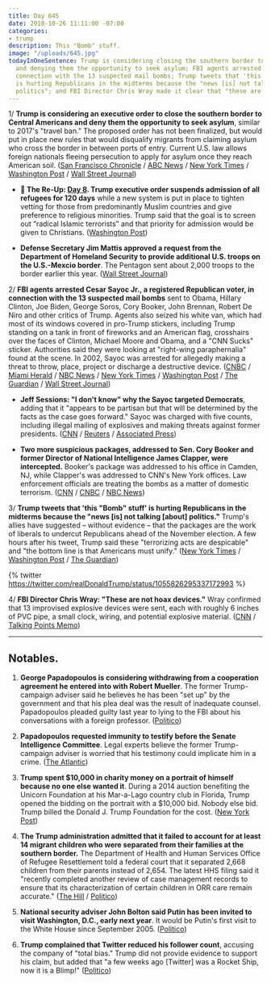 ```yaml
---
title: Day 645
date: 2018-10-26 11:11:00 -07:00
categories:
- trump
description: This "Bomb" stuff.
image: "/uploads/645.jpg"
todayInOneSentence: Trump is considering closing the southern border to Central Americans
  and denying them the opportunity to seek asylum; FBI agents arrested a suspect in
  connection with the 13 suspected mail bombs; Trump tweets that 'this "Bomb" stuff'
  is hurting Republicans in the midterms because the "news [is] not talking [about]
  politics"; and FBI Director Chris Wray made it clear that "these are not hoax devices."
---
```


1/ **Trump is considering an executive order to close the southern border to Central Americans and deny them the opportunity to seek asylum**, similar to 2017's "travel ban." The proposed order has not been finalized, but would put in place new rules that would disqualify migrants from claiming asylum who cross the border in between ports of entry. Current U.S. law allows foreign nationals fleeing persecution to apply for asylum once they reach American soil. ([San Francisco Chronicle](https://www.sfchronicle.com/politics/article/Trump-administration-considers-travel-ban-like-13337662.php) / [ABC News](https://abcnews.go.com/Politics/trump-weighs-options-executive-action-bar-migrants-deny/story?id=58766690) / [New York Times](https://www.nytimes.com/2018/10/25/us/politics/trump-army-border-mexico.html) / [Washington Post](https://www.washingtonpost.com/politics/pentagon-plans-to-dispatch-800-more-troops-to-us-mexico-border-in-response-to-migrant-caravan/2018/10/25/6a121944-d868-11e8-83a2-d1c3da28d6b6_story.html) / [Wall Street Journal](https://www.wsj.com/articles/mattis-expected-to-send-800-u-s-troops-to-mexican-border-1540481427))

* **📌 The Re-Up: [Day 8](https://whatthefuckjusthappenedtoday.com/2017/01/27/Day-8/#1-trump-executive-order-suspends-adm). Trump executive order suspends admission of all refugees for 120 days** while a new system is put in place to tighten vetting for those from predominantly Muslim countries and give preference to religious minorities. Trump said that the goal is to screen out “radical Islamic terrorists” and that priority for admission would be given to Christians. ([Washington Post](https://www.washingtonpost.com/world/national-security/trump-approves-extreme-vetting-of-refugees-promises-priority-for-christians/2017/01/27/007021a2-e4c7-11e6-a547-5fb9411d332c_story.html))

* **Defense Secretary Jim Mattis approved a request from the Department of Homeland Security to provide additional U.S. troops on the U.S.-Mexcio border**. The Pentagon sent about 2,000 troops to the border earlier this year. ([Wall Street Journal](https://www.wsj.com/articles/mattis-approves-sending-more-troop-to-mexican-border-1540566532))

2/ **FBI agents arrested Cesar Sayoc Jr., a registered Republican voter, in connection with the 13 suspected mail bombs** sent to Obama, Hillary Clinton, Joe Biden, George Soros, Cory Booker, John Brennan, Robert De Niro and other critics of Trump. Agents also seized his white van, which had most of its windows covered in pro-Trump stickers, including Trump standing on a tank in front of fireworks and an American flag, crosshairs over the faces of Clinton, Michael Moore and Obama, and a "CNN Sucks" sticker. Authorities said they were looking at "right-wing paraphernalia" found at the scene. In 2002, Sayoc was arrested for allegedly making a threat to throw, place, project or discharge a destructive device. ([CNBC](https://www.cnbc.com/2018/10/26/person-in-custody-in-connection-with-mail-bomb-probe.html) / [Miami Herald](https://www.miamiherald.com/news/nation-world/national/article220667845.html) / [NBC News](https://www.nbcnews.com/news/us-news/suspicious-package-addressed-sen-cory-booker-found-florida-n924776) / [New York Times](https://www.nytimes.com/2018/10/26/nyregion/cnn-cory-booker-pipe-bombs-sent.html) / [Washington Post](https://www.washingtonpost.com/nation/2018/10/26/suspected-explosive-devices-addressed-cory-booker-james-clapper-probe-expands-packages/) / [The Guardian](https://www.theguardian.com/us-news/2018/oct/26/suspicious-package-pipe-bombs-latest-found-cory-booker-florida) / [Wall Street Journal](https://www.wsj.com/articles/suspicious-package-to-sen-cory-booker-intercepted-in-florida-1540558252?mod=hp_lead_pos5))

* **Jeff Sessions: "I don't know" why the Sayoc targeted Democrats**, adding that it "appears to be partisan but that will be determined by the facts as the case goes forward." Sayoc was charged with five counts, including illegal mailing of explosives and making threats against former presidents. ([CNN](https://www.cnn.com/politics/live-news/clintons-obama-suspicious-packages/h_8e80e624a4a7ff77ee6dc5a82b5963d8) / [Reuters](https://www.reuters.com/article/us-usa-packages-sessions/parcel-bomb-suspect-charged-with-five-federal-crimes-in-fbi-custody-sessions-idUSKCN1N02N4?il=0) / [Associated Press](https://apnews.com/46514c3eb6fb474c9ac1df2c24b0acf5))

* **Two more suspicious packages, addressed to Sen. Cory Booker and former Director of National Intelligence James Clapper, were intercepted.** Booker's package was addressed to his office in Camden, NJ, while Clapper's was addressed to CNN's New York offices. Law enforcement officials are treating the bombs as a matter of domestic terrorism. ([CNN](https://www.cnn.com/2018/10/26/politics/cory-booker-package/index.html) / [CNBC](https://www.cnbc.com/2018/10/26/suspicious-package-addressed-to-sen-cory-booker-intercepted-in-florida-nbc-news.html) / [NBC News](https://www.nbcnews.com/news/us-news/suspicious-package-addressed-sen-cory-booker-found-florida-n924776))

3/ **Trump tweets that 'this "Bomb" stuff' is hurting Republicans in the midterms because the "news \[is\] not talking \[about\] politics."** Trump's allies have suggested – without evidence – that the packages are the work of liberals to undercut Republicans ahead of the November election. A few hours after his tweet, Trump said these "terrorizing acts are despicable" and "the bottom line is that Americans must unify." ([New York Times](https://www.nytimes.com/2018/10/26/us/politics/trump-bomb-media.html) / [Washington Post](https://www.washingtonpost.com/politics/trump-says-media-coverage-of-explosive-devices-slowing-gop-momentum-ahead-of-elections/2018/10/26/c9e52192-d906-11e8-83a2-d1c3da28d6b6_story.html) / [The Guardian](https://www.theguardian.com/us-news/2018/oct/26/trump-bombs-response-latest-twitter-midterms-momentum-complaint))

{% twitter https://twitter.com/realDonaldTrump/status/1055826295337172993 %}

4/ **FBI Director Chris Wray: "These are not hoax devices."** Wray confirmed that 13 improvised explosive devices were sent, each with roughly 6 inches of PVC pipe, a small clock, wiring, and potential explosive material. ([CNN](https://www.cnn.com/politics/live-news/clintons-obama-suspicious-packages/h_b665fb65f29b943fc62151a61ec62ef8) / [Talking Points Memo](https://talkingpointsmemo.com/livewire/fbi-director-wray-not-hoax-devices))

---

## Notables.

1. **George Papadopoulos is considering withdrawing from a cooperation agreement he entered into with Robert Mueller**. The former Trump-campaign adviser said he believes he has been "set up" by the government and that his plea deal was the result of inadequate counsel. Papadopoulos pleaded guilty last year to lying to the FBI about his conversations with a foreign professor. ([Politico](https://www.politico.com/story/2018/10/26/papadopolous-plea-deal-942346))

2. **Papadopoulos requested immunity to testify before the Senate Intelligence Committee**. Legal experts believe the former Trump-campaign adviser is worried that his testimony could implicate him in a crime. ([The Atlantic](https://www.theatlantic.com/politics/archive/2018/10/george-papadopoulos-requests-immunity-from-senate/574102/))

3. **Trump spent $10,000 in charity money on a portrait of himself because no one else wanted it**. During a 2014 auction benefiting the Unicorn Foundation at his Mar-a-Lago country club in Florida, Trump opened the bidding on the portrait with a $10,000 bid. Nobody else bid. Trump billed the Donald J. Trump Foundation for the cost. ([New York Post](https://nypost.com/2018/10/25/trump-used-charity-money-to-buy-his-own-portrait-because-no-one-else-would-lawyers/))

4. **The Trump administration admitted that it failed to account for at least 14 migrant children who were separated from their families at the southern border.** The Department of Health and Human Services Office of Refugee Resettlement told a federal court that it separated 2,668 children from their parents instead of 2,654. The latest HHS filing said it "recently completed another review of case management records to ensure that its characterization of certain children in ORR care remain accurate." ([The Hill](https://thehill.com/policy/healthcare/413278-trump-administration-admits-miscount-of-separated-children) / [Politico](https://www.politico.com/story/2018/10/26/hhs-identify-separated-migrant-children-942313))

5. **National security adviser John Bolton said Putin has been invited to visit Washington, D.C., early next year**. It would be Putin's first visit to the White House since September 2005. ([Politico](https://www.politico.com/story/2018/10/26/putin-white-house-2019-942355))

6. **Trump complained that Twitter reduced his follower count**, accusing the company of "total bias." Trump did not provide evidence to support his claim, but added that "a few weeks ago \[Twitter\] was a Rocket Ship, now it is a Blimp!" ([Politico](https://www.politico.com/story/2018/10/26/trump-twitter-follower-count-943005))
